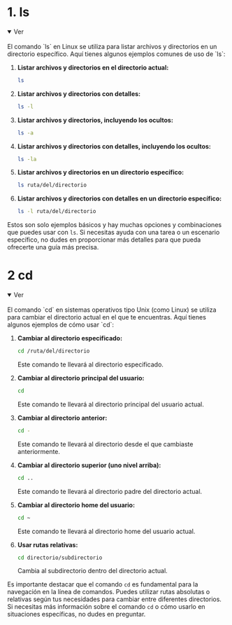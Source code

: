 # 1. ls

<details open>
<summary>Ver</summary>
<br>
El comando `ls` en Linux se utiliza para listar archivos y directorios en un directorio específico. Aquí tienes algunos ejemplos comunes de uso de `ls`:

1. **Listar archivos y directorios en el directorio actual:**
   ```bash
   ls
   ```

2. **Listar archivos y directorios con detalles:**
   ```bash
   ls -l
   ```

3. **Listar archivos y directorios, incluyendo los ocultos:**
   ```bash
   ls -a
   ```

4. **Listar archivos y directorios con detalles, incluyendo los ocultos:**
   ```bash
   ls -la
   ```

5. **Listar archivos y directorios en un directorio específico:**
   ```bash
   ls ruta/del/directorio
   ```

6. **Listar archivos y directorios con detalles en un directorio específico:**
   ```bash
   ls -l ruta/del/directorio
   ```

Estos son solo ejemplos básicos y hay muchas opciones y combinaciones que puedes usar con `ls`. Si necesitas ayuda con una tarea o un escenario específico, no dudes en proporcionar más detalles para que pueda ofrecerte una guía más precisa.

</details>

# 2 cd

<details open>
<summary>Ver</summary>
<br>
El comando `cd` en sistemas operativos tipo Unix (como Linux) se utiliza para cambiar el directorio actual en el que te encuentras. Aquí tienes algunos ejemplos de cómo usar `cd`:

1. **Cambiar al directorio especificado:**
   ```bash
   cd /ruta/del/directorio
   ```

   Este comando te llevará al directorio especificado.

2. **Cambiar al directorio principal del usuario:**
   ```bash
   cd
   ```

   Este comando te llevará al directorio principal del usuario actual.

3. **Cambiar al directorio anterior:**
   ```bash
   cd -
   ```

   Este comando te llevará al directorio desde el que cambiaste anteriormente.

4. **Cambiar al directorio superior (uno nivel arriba):**
   ```bash
   cd ..
   ```

   Este comando te llevará al directorio padre del directorio actual.

5. **Cambiar al directorio home del usuario:**
   ```bash
   cd ~
   ```

   Este comando te llevará al directorio home del usuario actual.

6. **Usar rutas relativas:**
   ```bash
   cd directorio/subdirectorio
   ```

   Cambia al subdirectorio dentro del directorio actual.

Es importante destacar que el comando `cd` es fundamental para la navegación en la línea de comandos. Puedes utilizar rutas absolutas o relativas según tus necesidades para cambiar entre diferentes directorios. Si necesitas más información sobre el comando `cd` o cómo usarlo en situaciones específicas, no dudes en preguntar.


</details>

